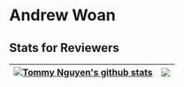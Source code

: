 # Andrew Woan
## Stats for Reviewers
| <a href="https://github.com/TommyNguyen14/TommyNguyen14"><img align="center" src="https://github-readme-stats-tommynguyen14s-projects.vercel.app/" alt="Tommy Nguyen's github stats" /></a> | <a href="https://github.com/TommyNguyen14/TommyNguyen14"><img align="center" src="https://vercel.com/tommynguyen14s-projects/github-readme-stats" /></a> |
| ------------- | ------------- |

